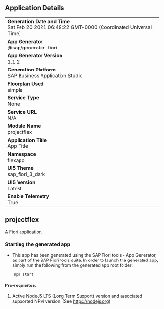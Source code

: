 ## Application Details
|               |
| ------------- |
|**Generation Date and Time**<br>Sat Feb 20 2021 06:49:22 GMT+0000 (Coordinated Universal Time)|
|**App Generator**<br>@sap/generator-fiori|
|**App Generator Version**<br>1.1.2|
|**Generation Platform**<br>SAP Business Application Studio|
|**Floorplan Used**<br>simple|
|**Service Type**<br>None|
|**Service URL**<br>N/A
|**Module Name**<br>projectflex|
|**Application Title**<br>App Title|
|**Namespace**<br>flexapp|
|**UI5 Theme**<br>sap_fiori_3_dark|
|**UI5 Version**<br>Latest|
|**Enable Telemetry**<br>True|

## projectflex

A Fiori application.

### Starting the generated app

-   This app has been generated using the SAP Fiori tools - App Generator, as part of the SAP Fiori tools suite.  In order to launch the generated app, simply run the following from the generated app root folder:

```
    npm start
```


#### Pre-requisites:

1. Active NodeJS LTS (Long Term Support) version and associated supported NPM version.  (See https://nodejs.org)


